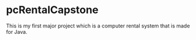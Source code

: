 # pcRentalCapstone
This is my first major project which is a computer rental system that is made for Java.

